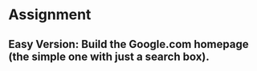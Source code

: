 # Assignment

## Easy Version: Build the Google.com homepage (the simple one with just a search box).
